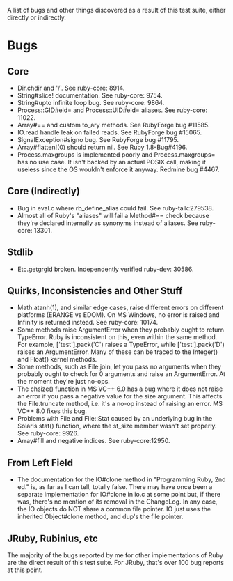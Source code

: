 A list of bugs and other things discovered as a result of this test suite, either directly or indirectly.

# Bugs

## Core
* Dir.chdir and '/'. See ruby-core: 8914.
* String#slice! documentation. See ruby-core: 9754.
* String#upto infinite loop bug. See ruby-core: 9864.
* Process::GID#eid= and Process::UID#eid= aliases. See ruby-core: 11022.
* Array#== and custom to_ary methods. See RubyForge bug #11585.
* IO.read handle leak on failed reads. See RubyForge bug #15065.
* SignalException#signo bug. See RubyForge bug #11795.
* Array#flatten!(0) should return nil. See Ruby 1.8-Bug#4196.
* Process.maxgroups is implemented poorly and Process.maxgroups= has no use
  case. It isn't backed by an actual POSIX call, making it useless since the
  OS wouldn't enforce it anyway. Redmine bug #4467.

## Core (Indirectly)
* Bug in eval.c where rb_define_alias could fail. See ruby-talk:279538.
* Almost all of Ruby's "aliases" will fail a Method#== check because they're
  declared internally as synonyms instead of aliases. See ruby-core: 13301.

## Stdlib
* Etc.getgrgid broken. Independently verified ruby-dev: 30586.

## Quirks, Inconsistencies and Other Stuff
* Math.atanh(1), and similar edge cases, raise different errors on different
  platforms (ERANGE vs EDOM). On MS Windows, no error is raised and Infinity
  is returned instead. See ruby-core: 10174.
* Some methods raise ArgumentError when they probably ought to return
  TypeError. Ruby is inconsistent on this, even within the same method. For
  example, ['test'].pack('C') raises a TypeError, while ['test'].pack('D')
  raises an ArgumentError. Many of these can be traced to the Integer() and
  Float() kernel methods.
* Some methods, such as File.join, let you pass no arguments when they
  probably ought to check for 0 arguments and raise an ArgumentError. At the
  moment they're just no-ops.
* The chsize() function in MS VC++ 6.0 has a bug where it does not raise an
  error if you pass a negative value for the size argument. This affects the
  File.truncate method, i.e. it's a no-op instead of raising an error. MS
  VC++ 8.0 fixes this bug.
* Problems with File and File::Stat caused by an underlying bug in the
  Solaris stat() function, where the st_size member wasn't set properly.
  See ruby-core: 9926.
* Array#fill and negative indices. See ruby-core:12950.

## From Left Field
* The documentation for the IO#clone method in "Programming Ruby, 2nd ed." is,
  as far as I can tell, totally false. There may have once been a separate
  implementation for IO#clone in io.c at some point but, if there was, there's
  no mention of its removal in the ChangeLog. In any case, the IO objects do NOT
  share a common file pointer. IO just uses the inherited Object#clone method,
  and dup's the file pointer.

## JRuby, Rubinius, etc
  The majority of the bugs reported by me for other implementations of Ruby
  are the direct result of this test suite. For JRuby, that's over 100 bug
  reports at this point.
